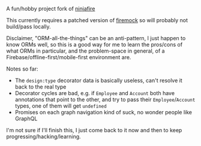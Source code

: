 
A fun/hobby project fork of [ninjafire](https://github.com/lineupninja/ninjafire)

This currently requires a patched version of [firemock](https://forest-fire.gitbook.io/firemock) so will probably not build/pass locally.

Disclaimer, "ORM-all-the-things" can be an anti-pattern, I just happen to know ORMs well, so this is a good way for me to learn the pros/cons of what ORMs in particular, and the problem-space in general, of a Firebase/offline-first/mobile-first environment are.

Notes so far:

* The `design:type` decorator data is basically useless, can't resolve it back to the real type
* Decorator cycles are bad, e.g. if `Employee` and `Account` both have annotations that point to the other, and try to pass their `Employee`/`Account` types, one of them will get `undefined`
* Promises on each graph navigation kind of suck, no wonder people like GraphQL

I'm not sure if I'll finish this, I just come back to it now and then to keep progressing/hacking/learning.

